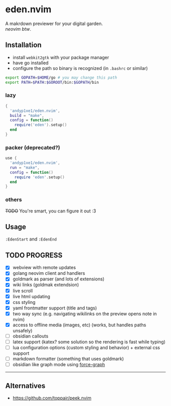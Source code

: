 # eden.nvim

A makrdown previewer for your digital garden.  
*neovim btw*.

## Installation

- install `webkit2gtk` with your package manager
- have go installed
- configure the path so binary is recognized (in `.bashrc` or similar)

```sh
export GOPATH=$HOME/go # you may change this path
export PATH=$PATH:$GOROOT/bin:$GOPATH/bin
```

### lazy

```lua
{
  'andyp1xe1/eden.nvim',
  build = "make",
  config = function()
    require('eden').setup()
  end
}
```

### packer (deprecated?)

```lua
use {
  'andyp1xe1/eden.nvim',
  run = "make",
  config = function()
    require 'eden'.setup()
  end
}
```

### others

~~TODO~~ You're smart, you can figure it out :3

## Usage

`:EdenStart` and `:EdenEnd`

## TODO PROGRESS

- [x] webview with remote updates
- [x] golang neovim client and handlers
- [x] goldmark as parser (and lots of extensions)
- [x] wiki links (goldmak extendsion)
- [x] live scroll
- [x] live html updating
- [x] css styling
- [x] yaml frontmatter support (title and tags)
- [x] two way sync (e.g. navigating wikilinks on the preview opens note in nvim)
- [x] access to offline media (images, etc) (works, but handles paths unsafely)
- [ ] obsidian callouts
- [ ] latex support (katex? some solution so the rendering is fast while typing)
- [ ] lua configuration options (custom styling and behavior) + external css support
- [ ] markdown formatter (something that uses goldmark)
- [ ] obsidian like graph mode using [force-graph](https://github.com/vasturiano/force-graph)

--- 

## Alternatives

- https://github.com/toppair/peek.nvim
